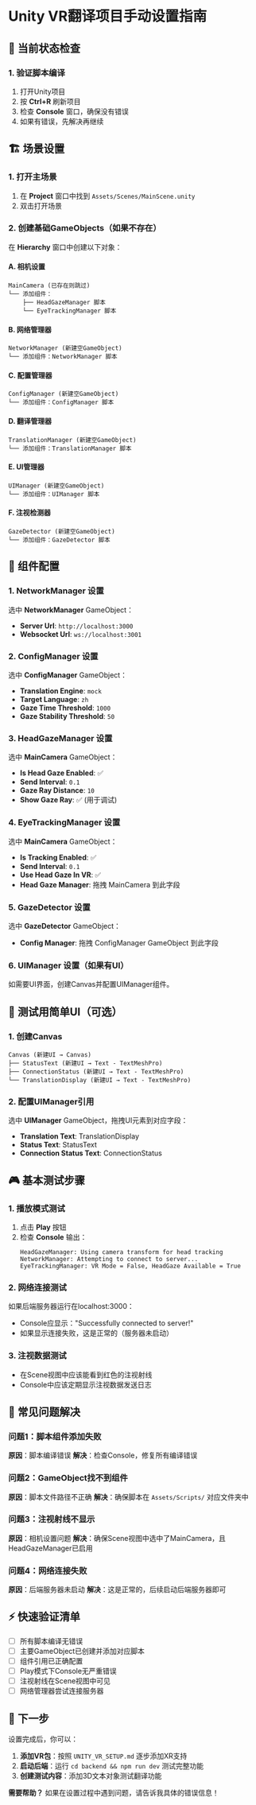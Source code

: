 # Unity VR翻译项目手动设置指南

## 🎯 当前状态检查

### 1. 验证脚本编译
1. 打开Unity项目
2. 按 **Ctrl+R** 刷新项目
3. 检查 **Console** 窗口，确保没有错误
4. 如果有错误，先解决再继续

## 🏗️ 场景设置

### 1. 打开主场景
1. 在 **Project** 窗口中找到 `Assets/Scenes/MainScene.unity`
2. 双击打开场景

### 2. 创建基础GameObjects（如果不存在）
在 **Hierarchy** 窗口中创建以下对象：

#### A. 相机设置
```
MainCamera (已存在则跳过)
└── 添加组件：
    ├── HeadGazeManager 脚本
    └── EyeTrackingManager 脚本
```

#### B. 网络管理器
```
NetworkManager (新建空GameObject)
└── 添加组件：NetworkManager 脚本
```

#### C. 配置管理器
```
ConfigManager (新建空GameObject)  
└── 添加组件：ConfigManager 脚本
```

#### D. 翻译管理器
```
TranslationManager (新建空GameObject)
└── 添加组件：TranslationManager 脚本
```

#### E. UI管理器
```
UIManager (新建空GameObject)
└── 添加组件：UIManager 脚本
```

#### F. 注视检测器
```
GazeDetector (新建空GameObject)
└── 添加组件：GazeDetector 脚本
```

## 🔗 组件配置

### 1. NetworkManager 设置
选中 **NetworkManager** GameObject：
- **Server Url**: `http://localhost:3000`
- **Websocket Url**: `ws://localhost:3001`

### 2. ConfigManager 设置
选中 **ConfigManager** GameObject：
- **Translation Engine**: `mock`
- **Target Language**: `zh`
- **Gaze Time Threshold**: `1000`
- **Gaze Stability Threshold**: `50`

### 3. HeadGazeManager 设置
选中 **MainCamera** GameObject：
- **Is Head Gaze Enabled**: ✅
- **Send Interval**: `0.1`
- **Gaze Ray Distance**: `10`
- **Show Gaze Ray**: ✅ (用于调试)

### 4. EyeTrackingManager 设置
选中 **MainCamera** GameObject：
- **Is Tracking Enabled**: ✅
- **Send Interval**: `0.1`
- **Use Head Gaze In VR**: ✅
- **Head Gaze Manager**: 拖拽 MainCamera 到此字段

### 5. GazeDetector 设置
选中 **GazeDetector** GameObject：
- **Config Manager**: 拖拽 ConfigManager GameObject 到此字段

### 6. UIManager 设置（如果有UI）
如需要UI界面，创建Canvas并配置UIManager组件。

## 📱 测试用简单UI（可选）

### 1. 创建Canvas
```
Canvas (新建UI → Canvas)
├── StatusText (新建UI → Text - TextMeshPro)
├── ConnectionStatus (新建UI → Text - TextMeshPro)  
└── TranslationDisplay (新建UI → Text - TextMeshPro)
```

### 2. 配置UIManager引用
选中 **UIManager** GameObject，拖拽UI元素到对应字段：
- **Translation Text**: TranslationDisplay
- **Status Text**: StatusText  
- **Connection Status Text**: ConnectionStatus

## 🎮 基本测试步骤

### 1. 播放模式测试
1. 点击 **Play** 按钮
2. 检查 **Console** 输出：
   ```
   HeadGazeManager: Using camera transform for head tracking
   NetworkManager: Attempting to connect to server...
   EyeTrackingManager: VR Mode = False, HeadGaze Available = True
   ```

### 2. 网络连接测试
如果后端服务器运行在localhost:3000：
- Console应显示："Successfully connected to server!"
- 如果显示连接失败，这是正常的（服务器未启动）

### 3. 注视数据测试
- 在Scene视图中应该能看到红色的注视射线
- Console中应该定期显示注视数据发送日志

## 🔧 常见问题解决

### 问题1：脚本组件添加失败
**原因**：脚本编译错误
**解决**：检查Console，修复所有编译错误

### 问题2：GameObject找不到组件
**原因**：脚本文件路径不正确
**解决**：确保脚本在 `Assets/Scripts/` 对应文件夹中

### 问题3：注视射线不显示
**原因**：相机设置问题
**解决**：确保Scene视图中选中了MainCamera，且HeadGazeManager已启用

### 问题4：网络连接失败
**原因**：后端服务器未启动
**解决**：这是正常的，后续启动后端服务器即可

## ⚡ 快速验证清单

- [ ] 所有脚本编译无错误
- [ ] 主要GameObject已创建并添加对应脚本
- [ ] 组件引用已正确配置
- [ ] Play模式下Console无严重错误
- [ ] 注视射线在Scene视图中可见
- [ ] 网络管理器尝试连接服务器

## 🎯 下一步

设置完成后，你可以：
1. **添加VR包**：按照 `UNITY_VR_SETUP.md` 逐步添加XR支持
2. **启动后端**：运行 `cd backend && npm run dev` 测试完整功能
3. **创建测试内容**：添加3D文本对象测试翻译功能

**需要帮助？** 如果在设置过程中遇到问题，请告诉我具体的错误信息！